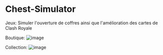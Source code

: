 # Chest-Simulator
Jeux: Simuler l'ouverture de coffres  ainsi que l'amélioration des cartes de Clash Royale


Boutique:
![image](https://user-images.githubusercontent.com/129319404/229231618-ab55a2d6-53fa-467a-a755-c433f8af1b88.png)


Collection:
![image](https://user-images.githubusercontent.com/129319404/229232258-f646e7df-078d-4d7d-9037-61a5a2a41f9b.png)
